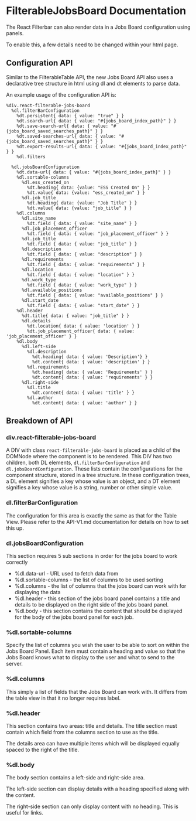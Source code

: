 # FilterableJobsBoard Documentation

The React Filterbar can also render data in a Jobs Board configuration using panels.

To enable this, a few details need to be changed within your html page.

## Configuration API

Similar to the FilterableTable API, the new Jobs Board API also uses a declarative
tree structure in html using dl and dt elements to parse data.

An example usage of the configuration API is:

```HAML
%div.react-filterable-jobs-board
  %dl.filterBarConfiguration
    %dt.persistent{ data: { value: "true" } }
    %dt.search-url{ data: { value: "#{jobs_board_index_path}" } }
    %dt.save-search-url{ data: { value: "#{jobs_board_saved_searches_path}" } }
    %dt.saved-searches-url{ data: { value: "#{jobs_board_saved_searches_path}" } }
    %dt.export-results-url{ data: { value: "#{jobs_board_index_path}" } }
    %dl.filters

  %dl.jobsBoardConfiguration
    %dt.data-url{ data: { value: "#{jobs_board_index_path}" } }
    %dl.sortable-columns
      %dl.ess_created_on
        %dt.heading{ data: {value: "ESS Created On" } }
        %dt.value{ data: {value: "ess_created_on" } }
      %dl.job_title
        %dt.heading{ data: {value: "Job Title" } }
        %dt.value{ data: {value: "job_title" } }
    %dl.columns
      %dl.site_name
        %dt.field { data: { value: "site_name" } }
      %dl.job_placement_officer
        %dt.field { data: { value: "job_placement_officer" } }
      %dl.job_title
        %dt.field { data: { value: "job_title" } }
      %dl.description
        %dt.field { data: { value: "description" } }
      %dl.requirements
        %dt.field { data: { value: "requirements" } }
      %dl.location
        %dt.field { data: { value: "location" } }
      %dl.work_type
        %dt.field { data: { value: "work_type" } }
      %dl.available_positions
        %dt.field { data: { value: "available_positions" } }
      %dl.start_date
        %dt.field { data: { value: "start_date" } }
    %dl.header
      %dt.title{ data: { value: "job_title" } }
      %dl.details
        %dt.location{ data: { value: 'location' } }
        %dt.job_placement_officer{ data: { value: 'job_placement_officer' } }
    %dl.body
      %dl.left-side
        %dl.description
          %dt.heading{ data: { value: 'Description'} }
          %dt.content{ data: { value: 'description' } }
        %dl.requirements
          %dt.heading{ data: { value: 'Requirements' } }
          %dt.content{ data: { value: 'requirements' } }
      %dl.right-side
        %dl.title
          %dt.content{ data: { value: 'title' } }
        %dl.author
          %dt.content{ data: { value: 'author' } }
```

## Breakdown of API

### div.react-filterable-jobs-board

A DIV with class ```react-filterable-jobs-board``` is placed as a child of the DOMNode where the component is to be rendered. This DIV has two children, both DL elements, ```dl.filterBarConfiguration``` and ```dl.jobsBoardConfiguration```. These lists contain the configurations for the component structure, stored in a tree structure. In these configuration trees, a DL element signifies a key whose value is an object, and a DT element signifies a key whose value is a string, number or other simple value.

### dl.filterBarConfiguration

The configuration for this area is exactly the same as that for the Table View. Please refer
to the API-V1.md documentation for details on how to set this up.

### dl.jobsBoardConfiguration

This section requires 5 sub sections in order for the jobs board to work correctly

* %dl.data-url - URL used to fetch data from
* %dl.sortable-columns - the list of columns to be used sorting
* %dl.columns - the list of columns that the jobs board can work with for displaying the data
* %dl.header - this section of the jobs board panel contains a title and details to be displayed on the right side of the jobs board panel.
* %dl.body - this section contains the content that should be displayed for the body of the jobs board panel for each job.

### %dl.sortable-columns

Specify the list of columns you wish the user to be able to sort on within the Jobs Board Panel.
Each item must contain a heading and value so that the Jobs Board knows what to display to the user and what to send to
the server.

### %dl.columns

This simply a list of fields that the Jobs Board can work with. It differs from the table view in
that it no longer requires label.

### %dl.header

This section contains two areas: title and details. The title section must contain which field from
the columns section to use as the title.

The details area can have multiple items which will be displayed equally spaced to the right of the title.

### %dl.body

The body section contains a left-side and right-side area.

The left-side section can display details with a heading specified along with the content.

The right-side section can only display content with no heading. This is useful for links.